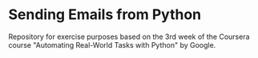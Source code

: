 # Sending Emails from Python
Repository for exercise purposes based on the 3rd week of the Coursera course "Automating Real-World Tasks with Python" by Google. 
